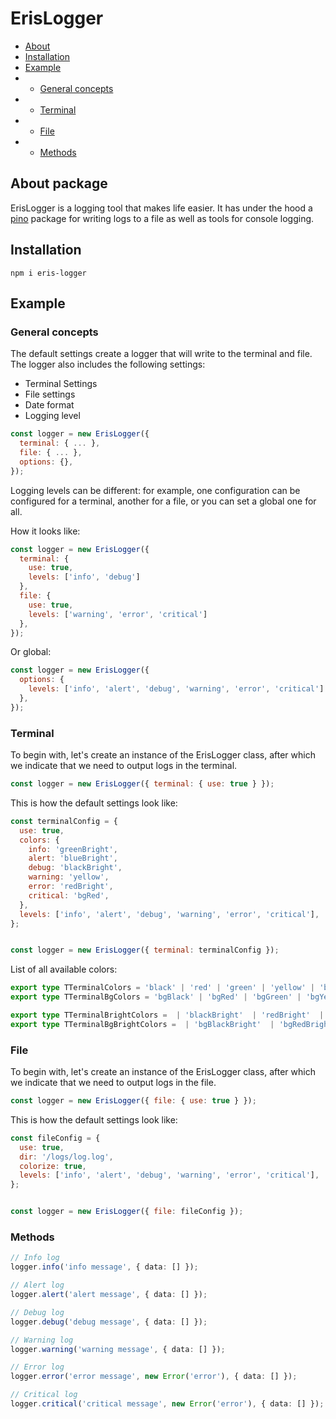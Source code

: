 # ErisLogger 

* [About](#about-package)
* [Installation](#installation)
* [Example](#example)
* - [General concepts](#general-concepts)
* - [Terminal](#terminal)
* - [File](#file)
* - [Methods](#methods)

## About package

ErisLogger is a logging tool that makes life easier. 
It has under the hood a [pino](https://www.npmjs.com/package/pino) package for writing logs to a file 
as well as tools for console logging.

##  Installation

```shell
npm i eris-logger
```

## Example

### General concepts

The default settings create a logger that will write to the terminal and file.
The logger also includes the following settings:

- Terminal Settings
- File settings
- Date format
- Logging level

```js
const logger = new ErisLogger({
  terminal: { ... },
  file: { ... },
  options: {},
});
```

Logging levels can be different: for example,
one configuration can be configured for a terminal,
another for a file, or you can set a global one for all.

How it looks like:

```js
const logger = new ErisLogger({
  terminal: {
    use: true,
    levels: ['info', 'debug']
  },
  file: {
    use: true,
    levels: ['warning', 'error', 'critical']
  },
});
```

Or global: 

```js
const logger = new ErisLogger({
  options: {
    levels: ['info', 'alert', 'debug', 'warning', 'error', 'critical']
  },
});
```

### Terminal

To begin with, let's create an instance of the ErisLogger class,
after which we indicate that we need to output logs in the terminal.

```js
const logger = new ErisLogger({ terminal: { use: true } });
```

This is how the default settings look like:

```js
const terminalConfig = {
  use: true,
  colors: {
    info: 'greenBright',
    alert: 'blueBright',
    debug: 'blackBright',
    warning: 'yellow',
    error: 'redBright',
    critical: 'bgRed',
  },
  levels: ['info', 'alert', 'debug', 'warning', 'error', 'critical'],
};


const logger = new ErisLogger({ terminal: terminalConfig });
```

List of all available colors:

```ts
export type TTerminalColors = 'black' | 'red' | 'green' | 'yellow' | 'blue' | 'magenta' | 'cyan' | 'white';
export type TTerminalBgColors = 'bgBlack' | 'bgRed' | 'bgGreen' | 'bgYellow' | 'bgBlue' | 'bgMagenta' | 'bgCyan' | 'bgWhite';

export type TTerminalBrightColors =  | 'blackBright'  | 'redBright'  | 'greenBright'  | 'yellowBright'  | 'blueBright'  | 'magentaBright'  | 'cyanBright'  | 'whiteBright';
export type TTerminalBgBrightColors =  | 'bgBlackBright'  | 'bgRedBright'  | 'bgGreenBright'  | 'bgYellowBright'  | 'bgBlueBright'  | 'bgMagentaBright'  | 'bgCyanBright'  | 'bgWhiteBright';
```

### File

To begin with, let's create an instance of the ErisLogger class,
after which we indicate that we need to output logs in the file.

```js
const logger = new ErisLogger({ file: { use: true } });
```

This is how the default settings look like:

```js
const fileConfig = {
  use: true,
  dir: '/logs/log.log',
  colorize: true,
  levels: ['info', 'alert', 'debug', 'warning', 'error', 'critical'],
};


const logger = new ErisLogger({ file: fileConfig });
```

### Methods

```ts
// Info log
logger.info('info message', { data: [] });

// Alert log
logger.alert('alert message', { data: [] });

// Debug log
logger.debug('debug message', { data: [] });

// Warning log
logger.warning('warning message', { data: [] });

// Error log
logger.error('error message', new Error('error'), { data: [] });

// Critical log
logger.critical('critical message', new Error('error'), { data: [] });
```

